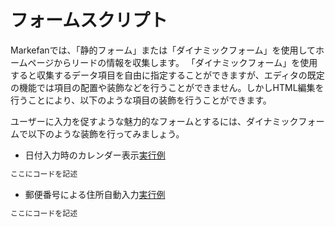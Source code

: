 # フォームスクリプト  

Markefanでは、「静的フォーム」または「ダイナミックフォーム」を使用してホームページからリードの情報を収集します。
「ダイナミックフォーム」を使用すると収集するデータ項目を自由に指定することができますが、エディタの既定の機能では項目の配置や装飾などを行うことができません。しかしHTML編集を行うことにより、以下のような項目の装飾を行うことができます。

ユーザーに入力を促すような魅力的なフォームとするには、ダイナミックフォームで以下のような装飾を行ってみましょう。 

* 日付入力時のカレンダー表示[実行例](https://staging.lead-nurture.com/form/dynamicForm/9/412)  

``` html
ここにコードを記述
```


* 郵便番号による住所自動入力[実行例](https://lead-nurture.com/form/dynamicForm/22/129)  

``` html
ここにコードを記述
```
